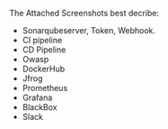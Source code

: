 The Attached Screenshots best decribe:

  - Sonarqubeserver, Token, Webhook.
  - CI pipeline 
  - CD Pipeline
  - Owasp
  - DockerHub
  - Jfrog
  - Prometheus
  - Grafana
  - BlackBox
  - Slack
